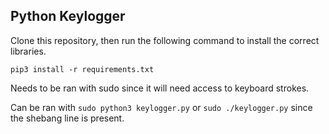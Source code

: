 ## Python Keylogger

Clone this repository, then run the following command to install the correct libraries.
```
pip3 install -r requirements.txt
```
Needs to be ran with sudo since it will need access to keyboard strokes. 

Can be ran with 
`sudo python3 keylogger.py` or `sudo ./keylogger.py` since the shebang line is present.
